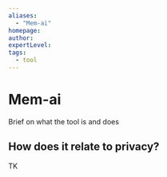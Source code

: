 ```yaml
---
aliases:
  - "Mem-ai"
homepage: 
author: 
expertLevel: 
tags:
  - tool
---
```

# Mem-ai

Brief on what the tool is and does 

## How does it relate to privacy?

TK 

